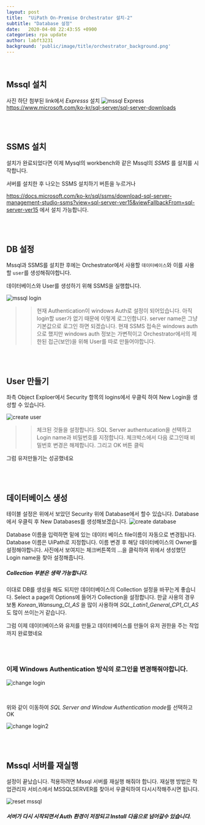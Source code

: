 ```yaml
---
layout: post
title:  "UiPath On-Premise Orchestrator 설치-2"
subtitle: "Database 설정" 
date:   2020-04-08 22:43:55 +0900
categories: rpa update
author: labft3231
background: 'public/image/title/orchestrator_background.png'
---
```


<br>

## Mssql 설치
사진 하단 첨부된 link에서 *Expresss* 설치 
![mssql Express](https://github.com/labft3231/labft3231.github.io/blob/master/public/posts/mssql.JPG?raw=true)
<https://www.microsoft.com/ko-kr/sql-server/sql-server-downloads>

<br>
<br>

## SSMS 설치
설치가 완료되었다면 이제 Mysql의 workbench와 같은 Mssql의 *SSMS* 를 설치를 시작합니다.

서버를 설치한 후 나오는 SSMS 설치하기 버튼을 누르거나 

<https://docs.microsoft.com/ko-kr/sql/ssms/download-sql-server-management-studio-ssms?view=sql-server-ver15&viewFallbackFrom=sql-server-ver15> 에서 설치 가능합니다.

<br>
<br>

## DB 설정
Mssql과 SSMS를 설치한 후에는 Orchestrator에서 사용할 `데이터베이스`와 이를 사용할 `user`를 생성해줘야합니다.

데이터베이스와 User를 생성하기 위해 SSMS을 실행합니다. 

![mssql login](https://github.com/labft3231/labft3231.github.io/blob/master/public/posts/db1.jpg?raw=true)


>> 현재 Authentication이 windows Auth로 설정이 되어있습니다. 아직 login할 user가 없기 때문에 이렇게 로그인합니다. 
>> server name은 그냥 기본값으로 로그인 하면 되겠습니다. 
>> 현재 SSMS 접속은 windows auth으로 했지만 windows auth 정보는 가변적이고 Orchestrator에서의 제한된 접근(보안)을 위해 User를 따로 만들어야합니다.

<br>
<br>

## User 만들기


좌측 Object Exploer에서 Security 항목의 logins에서 우클릭 하여 New Login을 생성할 수 있습니다.

![create user](https://github.com/labft3231/labft3231.github.io/blob/master/public/posts/db3.JPG?raw=true)

>> 체크된 것들을 설정합니다. 
>> SQL Server authentucation을 선택하고 Login name과 비밀번호를 지정합니다.
>> 체크박스에서 다음 로그인때 비밀번호 변경은 해제합니다. 그리고 OK 버튼 클릭


그럼 유저만들기는 성공했네요 

<br>
<br>

## 데이터베이스 생성

테이블 설정은 위에서 보았던 Security 위에 Database에서 할수 있습니다. Database에서 우클릭 후 New Databases를 생성해보겠습니다.
![create database](https://github.com/labft3231/labft3231.github.io/blob/master/public/posts/db4.JPG?raw=true)

Database 이름을 입력하면 밑에 있는 데이터 베이스 file이름이 자동으로 변경됩니다. 
Database 이름은 UiPath로 지정합니다. 
이름 변경 후 해당 데이터베이스의 Owner를 설정해야합니다.
사진에서 보여지는 체크버튼쪽의 ...을 클릭하여 위에서 생성했던 Login name을 찾아 설정해줍니다.

##### Collection 부분은 생략 가능합니다.
이대로 DB를 생성을 해도 되지만 데이터베이스의 Collection 설정을 바꾸는게 좋습니다. 
Select a page의 Options에 들어가 Collection을 설정합니다. 한글 사용의 경우 보통 *Korean_Wansung_CI_AS* 을 많이 사용하며 *SQL_Latin1_General_CP1_CI_AS* 도 많이 쓰이는거 같습니다.


그럼 이제 데이터베이스와 유저를 만들고 데이터베이스를 만들어 유저 권한을 주는 작업까지 완료했네요 


<br>
<br>

### 이제 Windows Authentication 방식의 로그인을 변경해줘야합니다. 

![change login](https://github.com/labft3231/labft3231.github.io/blob/master/public/posts/db5.JPG?raw=true)

<br>

위와 같이 이동하여 *SQL Server and Window Authentication mode*를 선택하고 OK

![change login2](https://github.com/labft3231/labft3231.github.io/blob/master/public/posts/db6.JPG?raw=true)

<br>
<br>

## Mssql 서버를 재실행
설정이 끝났습니다. 적용하려면 Mssql 서버를 재실행 해줘야 합니다.
재실행 방법은 작업관리자 서비스에서 MSSQLSERVER를 찾아서 우클릭하여 다시시작해주시면 됩니다.

![reset mssql](https://github.com/labft3231/labft3231.github.io/blob/master/public/posts/db7.JPG?raw=true)


##### 서버가 다시 시작되면서 Auth 환경이 저장되고 Install 다음으로 넘어갈수 있습니다.
